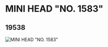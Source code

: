 # MINI HEAD "NO. 1583"
## 19538
![MINI HEAD "NO. 1583"](https://lc-www-live-s.legocdn.com/media/bricks/5/2/6100161.jpg)